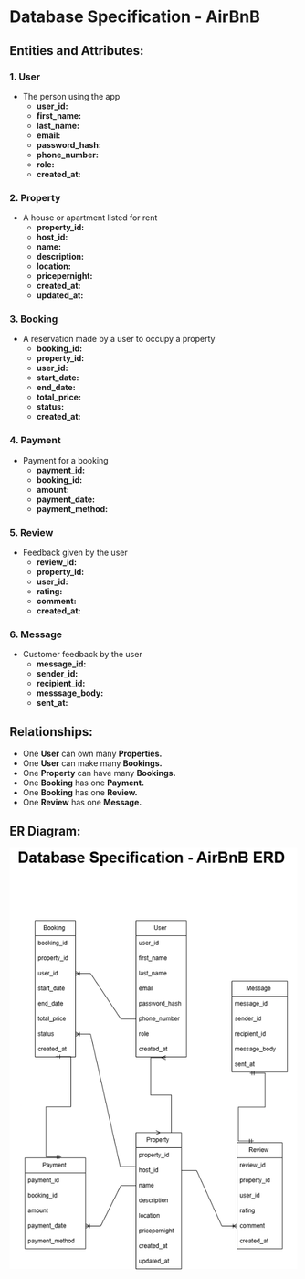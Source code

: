 # Database Specification - AirBnB 
## Entities and Attributes: 

### **1. User** 
- The person using the app 
  - **user_id:** 
  - **first_name:** 
  - **last_name:** 
  - **email:** 
  - **password_hash:** 
  - **phone_number:** 
  - **role:** 
  - **created_at:**
    
### **2. Property** 
- A house or apartment listed for rent 
  - **property_id:** 
  - **host_id:** 
  - **name:** 
  - **description:** 
  - **location:** 
  - **pricepernight:** 
  - **created_at:** 
  - **updated_at:**
    
### **3. Booking** 
- A reservation made by a user to occupy a property 
  - **booking_id:** 
  - **property_id:** 
  - **user_id:** 
  - **start_date:** 
  - **end_date:** 
  - **total_price:** 
  - **status:** 
  - **created_at:**
    
### **4. Payment** 
- Payment for a booking 
  - **payment_id:** 
  - **booking_id:** 
  - **amount:** 
  - **payment_date:** 
  - **payment_method:**
    
### **5. Review** 
- Feedback given by the user 
  - **review_id:** 
  - **property_id:** 
  - **user_id:**
  - **rating:**
  - **comment:**
  - **created_at:**
    
### **6. Message** 
- Customer feedback by the user 
  - **message_id:** 
  - **sender_id:** 
  - **recipient_id:**
  - **messsage_body:**
  - **sent_at:**
    
## Relationships: 
- One **User** can own many **Properties.** 
- One **User** can make many **Bookings.** 
- One **Property** can have many **Bookings.** 
- One **Booking** has one **Payment.** 
- One **Booking** has one **Review.**
- One **Review** has one **Message.** 

## ER Diagram: 
![ERD drawing](ERD.drawio.png) 








